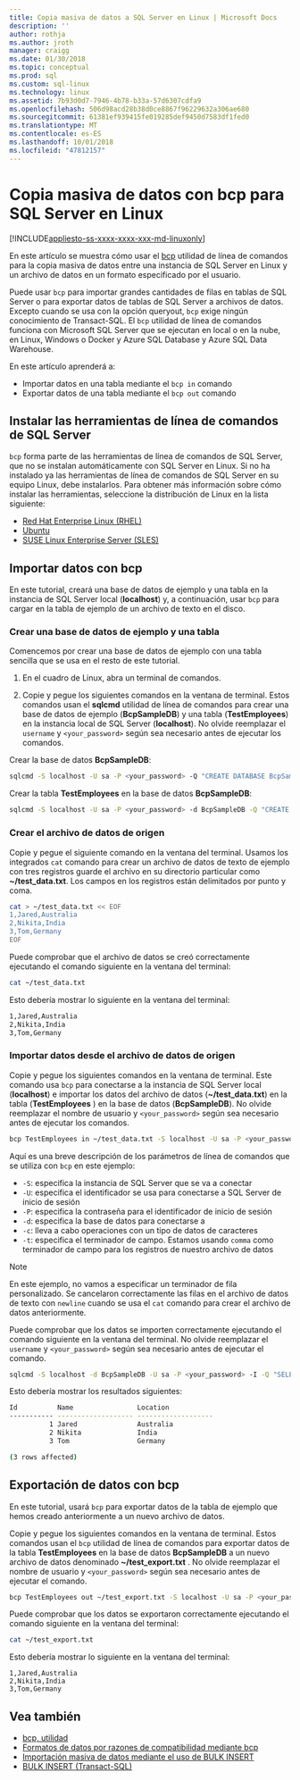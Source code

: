```yaml
---
title: Copia masiva de datos a SQL Server en Linux | Microsoft Docs
description: ''
author: rothja
ms.author: jroth
manager: craigg
ms.date: 01/30/2018
ms.topic: conceptual
ms.prod: sql
ms.custom: sql-linux
ms.technology: linux
ms.assetid: 7b93d0d7-7946-4b78-b33a-57d6307cdfa9
ms.openlocfilehash: 506d98acd28b38d0ce8867f96229632a306ae680
ms.sourcegitcommit: 61381ef939415fe019285def9450d7583df1fed0
ms.translationtype: MT
ms.contentlocale: es-ES
ms.lasthandoff: 10/01/2018
ms.locfileid: "47812157"
---
```

# <a name="bulk-copy-data-with-bcp-to-sql-server-on-linux"></a>Copia masiva de datos con bcp para SQL Server en Linux

[!INCLUDE[appliesto-ss-xxxx-xxxx-xxx-md-linuxonly](../includes/appliesto-ss-xxxx-xxxx-xxx-md-linuxonly.md)]

En este artículo se muestra cómo usar el [bcp](../tools/bcp-utility.md) utilidad de línea de comandos para la copia masiva de datos entre una instancia de SQL Server en Linux y un archivo de datos en un formato especificado por el usuario.

Puede usar `bcp` para importar grandes cantidades de filas en tablas de SQL Server o para exportar datos de tablas de SQL Server a archivos de datos. Excepto cuando se usa con la opción queryout, `bcp` exige ningún conocimiento de Transact-SQL. El `bcp` utilidad de línea de comandos funciona con Microsoft SQL Server que se ejecutan en local o en la nube, en Linux, Windows o Docker y Azure SQL Database y Azure SQL Data Warehouse.

En este artículo aprenderá a:
- Importar datos en una tabla mediante el `bcp in` comando
- Exportar datos de una tabla mediante el `bcp out` comando

## <a name="install-the-sql-server-command-line-tools"></a>Instalar las herramientas de línea de comandos de SQL Server

`bcp` forma parte de las herramientas de línea de comandos de SQL Server, que no se instalan automáticamente con SQL Server en Linux. Si no ha instalado ya las herramientas de línea de comandos de SQL Server en su equipo Linux, debe instalarlos. Para obtener más información sobre cómo instalar las herramientas, seleccione la distribución de Linux en la lista siguiente:

- [Red Hat Enterprise Linux (RHEL)](sql-server-linux-setup-tools.md#RHEL)
- [Ubuntu](sql-server-linux-setup-tools.md#ubuntu)
- [SUSE Linux Enterprise Server (SLES)](sql-server-linux-setup-tools.md#SLES)

## <a name="import-data-with-bcp"></a>Importar datos con bcp

En este tutorial, creará una base de datos de ejemplo y una tabla en la instancia de SQL Server local (**localhost**) y, a continuación, usar `bcp` para cargar en la tabla de ejemplo de un archivo de texto en el disco.

### <a name="create-a-sample-database-and-table"></a>Crear una base de datos de ejemplo y una tabla

Comencemos por crear una base de datos de ejemplo con una tabla sencilla que se usa en el resto de este tutorial.

1. En el cuadro de Linux, abra un terminal de comandos.

2. Copie y pegue los siguientes comandos en la ventana de terminal. Estos comandos usan el **sqlcmd** utilidad de línea de comandos para crear una base de datos de ejemplo (**BcpSampleDB**) y una tabla (**TestEmployees**) en la instancia local de SQL Server (**localhost**). No olvide reemplazar el `username` y `<your_password>` según sea necesario antes de ejecutar los comandos.

Crear la base de datos **BcpSampleDB**:
```bash 
sqlcmd -S localhost -U sa -P <your_password> -Q "CREATE DATABASE BcpSampleDB;"
```
Crear la tabla **TestEmployees** en la base de datos **BcpSampleDB**:
```bash 
sqlcmd -S localhost -U sa -P <your_password> -d BcpSampleDB -Q "CREATE TABLE TestEmployees (Id INT IDENTITY(1,1) NOT NULL PRIMARY KEY, Name NVARCHAR(50), Location NVARCHAR(50));"
```
### <a name="create-the-source-data-file"></a>Crear el archivo de datos de origen
Copie y pegue el siguiente comando en la ventana del terminal. Usamos los integrados `cat` comando para crear un archivo de datos de texto de ejemplo con tres registros guarde el archivo en su directorio particular como **~/test_data.txt**. Los campos en los registros están delimitados por punto y coma.

```bash
cat > ~/test_data.txt << EOF
1,Jared,Australia
2,Nikita,India
3,Tom,Germany
EOF
```

Puede comprobar que el archivo de datos se creó correctamente ejecutando el comando siguiente en la ventana del terminal:
```bash 
cat ~/test_data.txt
```

Esto debería mostrar lo siguiente en la ventana del terminal:
```bash
1,Jared,Australia
2,Nikita,India
3,Tom,Germany
```

### <a name="import-data-from-the-source-data-file"></a>Importar datos desde el archivo de datos de origen
Copie y pegue los siguientes comandos en la ventana de terminal. Este comando usa `bcp` para conectarse a la instancia de SQL Server local (**localhost**) e importar los datos del archivo de datos (**~/test_data.txt**) en la tabla (**TestEmployees** ) en la base de datos (**BcpSampleDB**). No olvide reemplazar el nombre de usuario y `<your_password>` según sea necesario antes de ejecutar los comandos.

```bash 
bcp TestEmployees in ~/test_data.txt -S localhost -U sa -P <your_password> -d BcpSampleDB -c -t  ','
```

Aquí es una breve descripción de los parámetros de línea de comandos que se utiliza con `bcp` en este ejemplo:
- `-S`: especifica la instancia de SQL Server que se va a conectar
- `-U`: especifica el identificador se usa para conectarse a SQL Server de inicio de sesión
- `-P`: especifica la contraseña para el identificador de inicio de sesión
- `-d`: especifica la base de datos para conectarse a
- `-c`: lleva a cabo operaciones con un tipo de datos de caracteres
- `-t`: especifica el terminador de campo. Estamos usando `comma` como terminador de campo para los registros de nuestro archivo de datos

> [!NOTE]
> En este ejemplo, no vamos a especificar un terminador de fila personalizado. Se cancelaron correctamente las filas en el archivo de datos de texto con `newline` cuando se usa el `cat` comando para crear el archivo de datos anteriormente.

Puede comprobar que los datos se importen correctamente ejecutando el comando siguiente en la ventana del terminal. No olvide reemplazar el `username` y `<your_password>` según sea necesario antes de ejecutar el comando.
```bash 
sqlcmd -S localhost -d BcpSampleDB -U sa -P <your_password> -I -Q "SELECT * FROM TestEmployees;"
```

Esto debería mostrar los resultados siguientes:
```bash
Id          Name                Location
----------- ------------------- -------------------
          1 Jared               Australia
          2 Nikita              India
          3 Tom                 Germany

(3 rows affected)
```

## <a name="export-data-with-bcp"></a>Exportación de datos con bcp

En este tutorial, usará `bcp` para exportar datos de la tabla de ejemplo que hemos creado anteriormente a un nuevo archivo de datos.

Copie y pegue los siguientes comandos en la ventana de terminal. Estos comandos usan el `bcp` utilidad de línea de comandos para exportar datos de la tabla **TestEmployees** en la base de datos **BcpSampleDB** a un nuevo archivo de datos denominado **~/test_export.txt** .  No olvide reemplazar el nombre de usuario y `<your_password>` según sea necesario antes de ejecutar el comando.

```bash 
bcp TestEmployees out ~/test_export.txt -S localhost -U sa -P <your_password> -d BcpSampleDB -c -t ','
```

Puede comprobar que los datos se exportaron correctamente ejecutando el comando siguiente en la ventana del terminal:
```bash 
cat ~/test_export.txt
```

Esto debería mostrar lo siguiente en la ventana del terminal:
```
1,Jared,Australia
2,Nikita,India
3,Tom,Germany
```

## <a name="see-also"></a>Vea también
- [bcp, utilidad](../tools/bcp-utility.md)
- [Formatos de datos por razones de compatibilidad mediante bcp](../relational-databases/import-export/specify-data-formats-for-compatibility-when-using-bcp-sql-server.md)
- [Importación masiva de datos mediante el uso de BULK INSERT](../relational-databases/import-export/import-bulk-data-by-using-bulk-insert-or-openrowset-bulk-sql-server.md)
- [BULK INSERT (Transact-SQL)](../t-sql/statements/bulk-insert-transact-sql.md)
